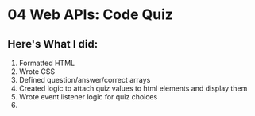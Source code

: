 # 04 Web APIs: Code Quiz

## Here's What I did:

1. Formatted HTML
2. Wrote CSS
3. Defined question/answer/correct arrays
4. Created logic to attach quiz values to html elements and display them
5. Wrote event listener logic for quiz choices
6. 



